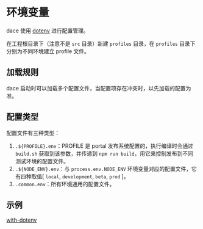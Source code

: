 # 环境变量

dace 使用 [dotenv](https://www.npmjs.com/package/dotenv) 进行配置管理。

在工程根目录下（注意不是 `src` 目录）新建 `profiles` 目录，在 `profiles` 目录下分别为不同环境建立 profile 文件。

## 加载规则
dace 启动时可以加载多个配置文件，当配置项存在冲突时，以先加载的配置为准。

## 配置类型

配置文件有三种类型：

1. `.${PROFILE}.env`：PROFILE 是 portal 发布系统配置的，执行编译时会通过 `build.sh` 获取到该参数，并传递到 `npm run build`，用它来控制发布到不同测试环境的配置文件。
1. `.${NODE_ENV}.env`：与 `process.env.NODE_ENV` 环境变量对应的配置文件，它有四种取值[ `local`, `development`, `beta`, `prod` ]。
1. `.common.env`：所有环境通用的配置文件。

## 示例
[with-dotenv](https://github.com/dacejs/dace/tree/master/examples/with-dotenv)

